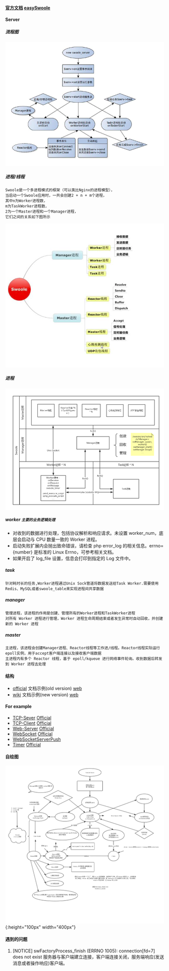 #### [官方文档](https://wiki.swoole.com/) [easySwoole](https://linkeddestiny.gitbooks.io/easy-swoole/content/)

#### Server
##### 流程图 
![Image text](../webIndex/img/swoole_AServer.png)
##### 进程/线程
~~~
Swoole是一个多进程模式的框架（可以类比Nginx的进程模型），
当启动一个Swoole应用时，一共会创建2 + n + m个进程，
其中n为Worker进程数，
m为TaskWorker进程数，
2为一个Master进程和一个Manager进程，
它们之间的关系如下图所示
~~~
![ThreadAndProcess](../webIndex/img/swoole_ThreadProcess.png)
##### 进程
![ProcessStructure](../webIndex/img/swoole_process_structure.png)
##### worker `主要的业务逻辑处理`
* 对收到的数据进行处理，包括协议解析和响应请求。未设置 worker_num，底层会启动与 CPU 数量一致的 Worker 进程。
* 启动失败扩展内会抛出致命错误，请检查 php error_log 的相关信息。errno={number} 是标准的 Linux Errno，可参考相关文档。
* 如果开启了 log_file 设置，信息会打印到指定的 Log 文件中。 
   
##### task 
    针对耗时长的任务,Worker进程通过Unix Sock管道将数据发送给Task Worker.需要使用Redis、MySQL或者swoole_table来实现进程间共享数据

##### manager
    管理进程，该进程的作用是创建、管理所有的Worker进程和TaskWorker进程
    对所有 Worker 进程进行管理，Worker 进程生命周期结束或者发生异常时自动回收，并创建新的 Worker 进程
    
##### master
    主进程，该进程会创建Manager进程、Reactor线程等工作进/线程。Reactor线程实际运行epoll实例，用于accept客户端连接以及接收客户端数据
    主进程内有多个 Reactor 线程，基于 epoll/kqueue 进行网络事件轮询。收到数据后转发到 Worker 进程去处理

#### 结构
- [official](./official) 文档示例(old version) [web](https://wiki.swoole.com/wiki/page/1.html) 
- [wiki](./wiki) 文档示例(new version) [web](https://wiki.swoole.com/#/)      
     
#### For example
- [TCP-Sever](./official/AServer.php) [Official](https://wiki.swoole.com/wiki/page/p-server.html)
- [TCP-Client](./official/AClient.php) [Official](https://wiki.swoole.com/wiki/page/p-client.html)
- [Web-Server](./official/HttpServer.php) [Official](https://wiki.swoole.com/wiki/page/326.html)
- [WebSocket](./official/WebSocket.php) [Official](https://wiki.swoole.com/wiki/page/397.html)
- [WebSocketServerPush](./official/WebSocketServerPush.php)
- [Timer](./official/Timer.php) [Official](https://wiki.swoole.com/wiki/page/p-timer.html)

#### 自绘图
![SwooleAll](../webIndex/img/swoole.png){:height="100px" width="400px"}


#### 遇到的问题
1. [NOTICE] swFactoryProcess_finish (ERRNO 1005): connection[fd=7] does not exist
   服务器与客户端建立连接，客户端连接关闭，服务端响应(发送消息或者操作响应)客户端。